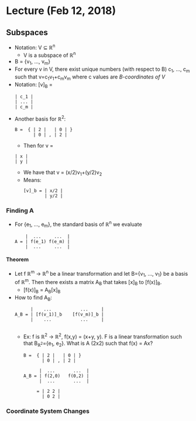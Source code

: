 # Lecture (Feb 12, 2018)
## Subspaces
* Notation: V ⊆ ℝ<sup>n</sup>
  * V is a subspace of ℝ<sup>n</sup>
* B = {v<sub>1</sub>, ..., v<sub>m</sub>}
* For every v in V, there exist unique numbers (with respect to B) c<sub>1</sub>, ..., c<sub>m</sub> such that v=c<sub>1</sub>v<sub>1</sub>+c<sub>m</sub>v<sub>m</sub> where c values are *B-coordinates of V*
* Notation: [v]<sub>B</sub> = 
  ```
  | c_1 |
  | ... |
  | c_m |
  ```
* Another basis for ℝ<sup>2</sup>: 
  ```
  B =  { | 2 |   | 0 | }
         | 0 | , | 2 |
  ```
  * Then for v = 
  ```
  | x |
  | y |
  ```
    * We have that v = (x/2)v<sub>1</sub>+(y/2)v<sub>2</sub>
    * Means:
      ```
      [v]_b = | x/2 |
              | y/2 |
      ```
### Finding A
* For {e<sub>1</sub>, ..., e<sub>m</sub>}, the standard basis of ℝ<sup>n</sup> we evaluate
  ```
      |  ...     ...  |
  A = | f(e_1) f(e_m) |
      |  ...     ...  |
  ```
#### Theorem
* Let f ℝ<sup>m</sup> -> ℝ<sup>n</sup> be a linear transformation and let B={v<sub>1</sub>, ..., v<sub>1</sub>} be a basis of  ℝ<sup>m</sup>. Then there exists a matrix A<sub>B</sub> that takes [x]<sub>B</sub> to [f(x)]<sub>B</sub>.
  * [f(x)]<sub>B</sub> = A<sub>B</sub>[x]<sub>B</sub>
* How to find A<sub>B</sub>:
  ```
        |    ...           ...     |
  A_B = | [f(v_1)]_b    [f(v_m)]_b |
        |    ...           ...     |
 
  ```
  * Ex: f is ℝ<sup>2</sup> -> ℝ<sup>2</sup>, f(x,y) = (x+y, y). F is a linear transformation such that B<sub>ℝ<sup>2</sup></sub>={e<sub>1</sub>, e<sub>2</sub>}. What is A (2x2) such that f(x) = Ax?
    ```
    B =  { | 2 |   | 0 | }
           | 0 | , | 2 |
           
          |  ...       ...  |
    A_B = | f(2,0)   f(0,2) |
          |  ...       ...  |
        
         = | 2 2 |
           | 0 2 |
    ```
### Coordinate System Changes
